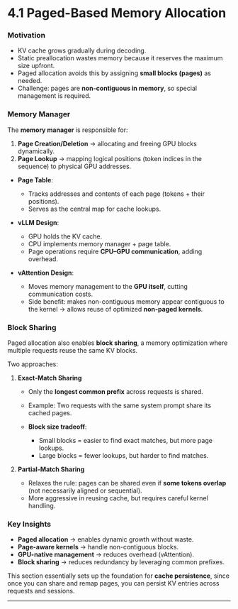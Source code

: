 # **4.1 Paged-Based Memory Allocation**

### **Motivation**

* KV cache grows gradually during decoding.
* Static preallocation wastes memory because it reserves the maximum size upfront.
* Paged allocation avoids this by assigning **small blocks (pages)** as needed.
* Challenge: pages are **non-contiguous in memory**, so special management is required.



### **Memory Manager**

The **memory manager** is responsible for:

1. **Page Creation/Deletion** → allocating and freeing GPU blocks dynamically.
2. **Page Lookup** → mapping logical positions (token indices in the sequence) to physical GPU addresses.

* **Page Table**:

  * Tracks addresses and contents of each page (tokens + their positions).
  * Serves as the central map for cache lookups.
* **vLLM Design**:

  * GPU holds the KV cache.
  * CPU implements memory manager + page table.
  * Page operations require **CPU–GPU communication**, adding overhead.
* **vAttention Design**:

  * Moves memory management to the **GPU itself**, cutting communication costs.
  * Side benefit: makes non-contiguous memory appear contiguous to the kernel → allows reuse of optimized **non-paged kernels**.



### **Block Sharing**

Paged allocation also enables **block sharing**, a memory optimization where multiple requests reuse the same KV blocks.

Two approaches:

1. **Exact-Match Sharing**

   * Only the **longest common prefix** across requests is shared.
   * Example: Two requests with the same system prompt share its cached pages.
   * **Block size tradeoff**:

     * Small blocks = easier to find exact matches, but more page lookups.
     * Large blocks = fewer lookups, but harder to find matches.

2. **Partial-Match Sharing**

   * Relaxes the rule: pages can be shared even if **some tokens overlap** (not necessarily aligned or sequential).
   * More aggressive in reusing cache, but requires careful kernel handling.



### **Key Insights**

* **Paged allocation** → enables dynamic growth without waste.
* **Page-aware kernels** → handle non-contiguous blocks.
* **GPU-native management** → reduces overhead (vAttention).
* **Block sharing** → reduces redundancy by leveraging common prefixes.


This section essentially sets up the foundation for **cache persistence**, since once you can share and remap pages, you can persist KV entries across requests and sessions.

---


